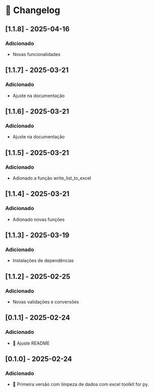 # 📜 Changelog


## [1.1.8] - 2025-04-16
### Adicionado
- Novas funcionalidades

## [1.1.7] - 2025-03-21
### Adicionado
- Ajuste na documentação

## [1.1.6] - 2025-03-21
### Adicionado
- Ajuste na documentação

## [1.1.5] - 2025-03-21
### Adicionado
- Adionado a função write_list_to_excel

## [1.1.4] - 2025-03-21
### Adicionado
- Adionado novas funções

## [1.1.3] - 2025-03-19
### Adicionado
- Instalações de dependências

## [1.1.2] - 2025-02-25
### Adicionado
- Novas validações e conversões

## [0.1.1] - 2025-02-24
### Adicionado
- 🚀 Ajuste README

## [0.1.0] - 2025-02-24
### Adicionado
- 🚀 Primeira versão com limpeza de dados com excel toolkit for py.
